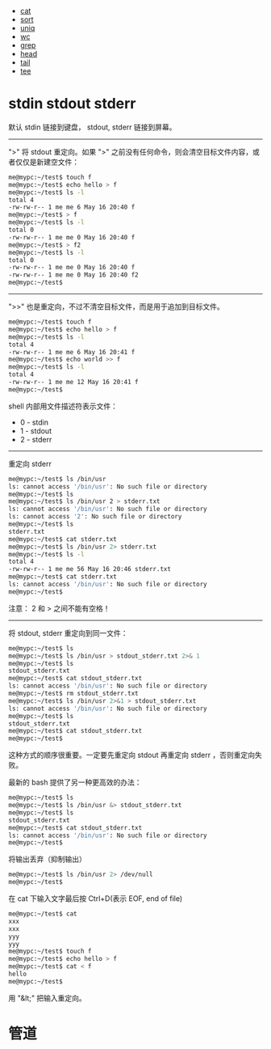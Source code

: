 * [cat](/Shell/cat.md)
* [sort](/Shell/sort.md)
* [uniq](/Shell/uniq.md)
* [wc](/Shell/wc.md)
* [grep](/Shell/grep.md)
* [head](/Shell/head.md)
* [tail](/Shell/tail.md)
* [tee](/Shell/tee.md)


# stdin stdout stderr
默认 stdin 链接到键盘， stdout, stderr 链接到屏幕。


---
">" 将 stdout 重定向。如果 ">" 之前没有任何命令，则会清空目标文件内容，或者仅仅是新建空文件：
```bash
me@mypc:~/test$ touch f
me@mypc:~/test$ echo hello > f
me@mypc:~/test$ ls -l
total 4
-rw-rw-r-- 1 me me 6 May 16 20:40 f
me@mypc:~/test$ > f
me@mypc:~/test$ ls -l
total 0
-rw-rw-r-- 1 me me 0 May 16 20:40 f
me@mypc:~/test$ > f2
me@mypc:~/test$ ls -l
total 0
-rw-rw-r-- 1 me me 0 May 16 20:40 f
-rw-rw-r-- 1 me me 0 May 16 20:40 f2
me@mypc:~/test$ 
```

---
">>" 也是重定向，不过不清空目标文件，而是用于追加到目标文件。
```bash
me@mypc:~/test$ touch f
me@mypc:~/test$ echo hello > f
me@mypc:~/test$ ls -l
total 4
-rw-rw-r-- 1 me me 6 May 16 20:41 f
me@mypc:~/test$ echo world >> f
me@mypc:~/test$ ls -l
total 4
-rw-rw-r-- 1 me me 12 May 16 20:41 f
me@mypc:~/test$ 
```


shell 内部用文件描述符表示文件：
* 0 - stdin
* 1 - stdout
* 2 - stderr


---
重定向 stderr
```bash
me@mypc:~/test$ ls /bin/usr
ls: cannot access '/bin/usr': No such file or directory
me@mypc:~/test$ ls
me@mypc:~/test$ ls /bin/usr 2 > stderr.txt
ls: cannot access '/bin/usr': No such file or directory
ls: cannot access '2': No such file or directory
me@mypc:~/test$ ls
stderr.txt
me@mypc:~/test$ cat stderr.txt 
me@mypc:~/test$ ls /bin/usr 2> stderr.txt
me@mypc:~/test$ ls -l
total 4
-rw-rw-r-- 1 me me 56 May 16 20:46 stderr.txt
me@mypc:~/test$ cat stderr.txt
ls: cannot access '/bin/usr': No such file or directory
me@mypc:~/test$ 
```

注意： 2 和 > 之间不能有空格！


---
将 stdout, stderr 重定向到同一文件：
```bash
me@mypc:~/test$ ls
me@mypc:~/test$ ls /bin/usr > stdout_stderr.txt 2>& 1
me@mypc:~/test$ ls
stdout_stderr.txt
me@mypc:~/test$ cat stdout_stderr.txt 
ls: cannot access '/bin/usr': No such file or directory
me@mypc:~/test$ rm stdout_stderr.txt 
me@mypc:~/test$ ls /bin/usr 2>&1 > stdout_stderr.txt
ls: cannot access '/bin/usr': No such file or directory
me@mypc:~/test$ ls
stdout_stderr.txt
me@mypc:~/test$ cat stdout_stderr.txt 
me@mypc:~/test$ 
```
这种方式的顺序很重要。一定要先重定向 stdout 再重定向 stderr ，否则重定向失败。


最新的 bash 提供了另一种更高效的办法：
```bash
me@mypc:~/test$ ls
me@mypc:~/test$ ls /bin/usr &> stdout_stderr.txt
me@mypc:~/test$ ls
stdout_stderr.txt
me@mypc:~/test$ cat stdout_stderr.txt 
ls: cannot access '/bin/usr': No such file or directory
me@mypc:~/test$ 
```


将输出丢弃（抑制输出）
```bash
me@mypc:~/test$ ls /bin/usr 2> /dev/null
me@mypc:~/test$ 
```


在 cat 下输入文字最后按 Ctrl+D(表示 EOF, end of file)
```bash
me@mypc:~/test$ cat
xxx
xxx
yyy
yyy
me@mypc:~/test$ touch f
me@mypc:~/test$ echo hello > f
me@mypc:~/test$ cat < f
hello
me@mypc:~/test$ 
```


用 "&amp;lt;" 把输入重定向。


# 管道
